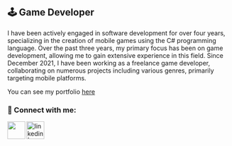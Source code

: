## 🕹️ Game Developer

I have been actively engaged in software development for over four years, specializing in the creation of mobile games using the C# programming language. Over the past three years, my primary focus has been on game development, allowing me to gain extensive experience in this field. Since December 2021, I have been working as a freelance game developer, collaborating on numerous projects including various genres, primarily targeting mobile platforms.

You can see my portfolio [here](https://ardaerbaharli.github.io/portfolio/)

### 📩 Connect with me:

[<img align="left" height="40px" width="40px" src="https://upload.wikimedia.org/wikipedia/commons/4/4e/Gmail_Icon.png" />][gmail]
[<img align="left" alt="linkedin | LinkedIn" width="40px" src="https://upload.wikimedia.org/wikipedia/commons/thumb/c/ca/LinkedIn_logo_initials.png/640px-LinkedIn_logo_initials.png" />][linkedin]

[gmail]: mailto:ardaerbaharli1@gmail.com
[linkedin]: https://www.linkedin.com/in/arda-erbaharlı-5401471aa/
